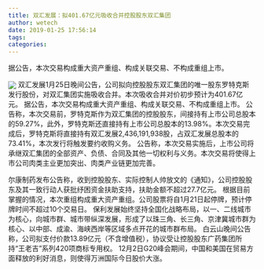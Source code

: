 ```yaml
---
title: 双汇发展：拟401.67亿元吸收合并控股股东双汇集团
author: wetech
date: 2019-01-25 17:56:14
tags: 
categories: 
---
```

据公告，本次交易构成重大资产重组、构成关联交易、不构成重组上市。
<!-- more -->
<img align="center" border="0" src="https://imgcdn.yicai.com/uppics/images/2019/01/e09166edcbb3e8862b9d5c5d8c25e17a.jpg" />
双汇发展1月25日晚间公告，公司拟向控股股东双汇集团的唯一股东罗特克斯发行股份，对双汇集团实施吸收合并。本次吸收合并对价初步预计为401.67亿元。
据公告，本次交易构成重大资产重组、构成关联交易、不构成重组上市。
公告称，本次交易前，罗特克斯作为双汇集团的控股股东，间接持有上市公司总股本的59.27%，此外，罗特克斯还直接持有上市公司总股本的13.98%。本次交易完成后，罗特克斯将直接持有双汇发展2,436,191,938股，占双汇发展总股本的73.41%，本次发行将触发要约收购义务。
公告称，本次交易实施后，上市公司将承继双汇集团的全部资产、负债、合同及其他一切权利与义务。本次交易将使得上市公司肉类主业更加突出、肉类产业链更加完善。
 
 
尔康制药发布公告称，收到控股股东、实际控制人帅放文的《通知》，公司控股股东及其一致行动人获批纾困资金扶助支持，扶助金额不超过27.7亿元。
根据目前掌握的情况，本次重组构成重大资产重组。公司股票将自1月21日起停牌，预计停牌时间不超过10个交易日。
保利发展始终坚持全国化战略布局，以一、二线城市为核心，向城市群、城市带纵深发展，形成了以珠三角、长三角、京津冀城市群为核心、以中部、成渝、海峡西岸等区域多点开花的城市群布局。
白云山晚间公告称，公司拟支付价款13.89亿元（不含增值税），协议受让控股股东广药集团所持“王老吉”系列420项商标专用权。
12月2日G20峰会期间，中国和美国在贸易方面释放的利好消息，则使得万洲国际今日股价大涨。
